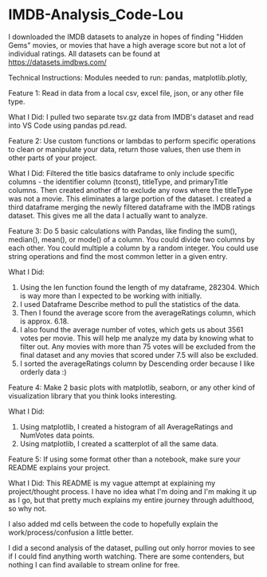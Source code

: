 # IMDB-Analysis_Code-Lou

I downloaded the IMDB datasets to analyze in hopes of finding "Hidden Gems" movies, or movies that have a high average score but not a lot of individual ratings. All datasets can be found at https://datasets.imdbws.com/

Technical Instructions: Modules needed to run:  pandas, matplotlib.plotly,

Feature 1: Read in data from a local csv, excel file, json, or any other file type. 

What I Did: I pulled two separate tsv.gz data from IMDB's dataset and read into VS Code using pandas pd.read. 

Feature 2: Use custom functions or lambdas to perform specific operations to clean or manipulate your data, return those values, then use them in other parts of your project.

What I Did:  Filtered the title basics dataframe to only include specific columns - the identifier column (tconst), titleType, and primaryTitle columns. Then created another df to exclude any rows where the titleType was not a movie. This eliminates a large portion of the dataset. 
I created a third dataframe merging the newly filtered dataframe with the IMDB ratings dataset. This gives me all the data I actually want to analyze. 

Feature 3: Do 5 basic calculations with Pandas, like finding the sum(), median(), mean(), or mode() of a column. You could divide two columns by each other. You could multiple a column by a random integer. You could use string operations and find the most common letter in a given entry. 

What I Did: 
1. Using the len function found the length of my dataframe, 282304. Which is way more than I expected to be working with initially. 
2. I used Dataframe Describe method to pull the statistics of the data. 
3. Then I found the average score from the averageRatings column, which is approx. 6.18. 
4. I also found the average number of votes, which gets us about 3561 votes per movie. This will help me analyze my data by knowing what to filter out. Any movies with more than 75 votes will be excluded from the final dataset and any movies that scored under 7.5 will also be excluded. 
5. I sorted the averageRatings column by Descending order because I like orderly data :) 

Feature 4: Make 2 basic plots with matplotlib, seaborn, or any other kind of visualization library that you think looks interesting.

What I Did: 
1. Using matplotlib, I created a histogram of all AverageRatings and NumVotes data points. 
2. Using matplotlib, I created a scatterplot of all the same data. 

Feature 5: If using some format other than a notebook, make sure your README explains your project. 

What I Did: This README is my vague attempt at explaining my project/thought process. I have no idea what I'm doing and I'm making it up as I go, but that pretty much explains my entire journey through adulthood, so why not. 

I also added md cells between the code to hopefully explain the work/process/confusion a little better. 

I did a second analysis of the dataset, pulling out only horror movies to see if I could find anything worth watching. There are some contenders, but nothing I can find available to stream online for free. 

